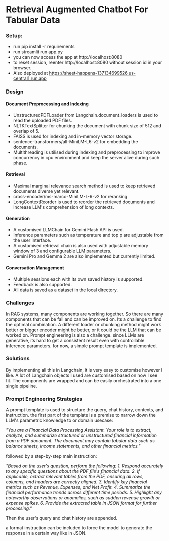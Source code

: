 # Retrieval Augmented Chatbot For Tabular Data

### Setup:
- run pip install -r requirements
- run streamlit run app.py 
- you can now access the app at http://localhost:8080 
- to reset session, reenter http://localhost:8080 without session id in your browser.
- Also deployed at https://sheet-happens-137134699526.us-central1.run.app

### Design
#### Document Preprocessing and Indexing
 - UnstructuredPDFLoader from Langchain.document_loaders is used to read the uploaded PDF files.
 - NLTKTextSplitter for chunking the document with chunk size of 512 and overlap of 5.
 - FAISS is used for indexing and in-memory vector storage.
 - sentence-transformers/all-MiniLM-L6-v2 for embedding the documents.
 - Multithreading is utilised during indexing and preprocessing to improve concurrency in cpu environment and keep the server alive during such phase.
#### Retrieval
 - Maximal marginal relevance search method is used to keep retrieved documents diverse yet relevant.
 - cross-encoder/ms-marco-MiniLM-L-6-v2 for reranking
 - LongContextReorder is used to reorder the retrieved documents and increase LLM's comprehension of long contexts.
#### Generation
 - A customised LLMChain for Gemini Flash API is used.
 - Inference parameters such as temperature and top p are adjustable from the user interface.
 - A customised retrieval chain is also used with adjustable memory window of 3 and configurable LLM parameters.
 - Gemini Pro and Gemma 2 are also implemented but currently limited.
#### Conversation Management
 - Multiple sessions each with its own saved history is supported.
 - Feedback is also supported.
 - All data is saved as a dataset in the local directory.

### Challenges
In RAG systems, many components are working together. So there are many components that can be fail and can be improved on.  Its a challenge to find the optimal combination. A different loader or chunking method might work better or bigger encoder might be better, or it could be the LLM that can be worked on.
Prompt engineering is also a challenge. since LLMs are generative, its hard to get a consistent result even with controllable inference parameters. for now, a simple prompt template is implemented. 

### Solutions
By implementing all this in Langchain, it is very easy to customise however I like. A lot of Langchain objects I used are customised based on how I see fit. The components are wrapped and can be easily orchestrated into a one single pipeline.

### Prompt Engineering Strategies
A prompt template is used to structure the query, chat history, contexts, and instruction.
the first part of the template is a premise to narrow down the LLM's parametric knowledge to or domain usecase:

*"You are a Financial Data Processing Assistant. Your role is to extract, analyze, and summarize structured or 
unstructured financial information from a PDF document. The document may contain tabular data such as balance sheets, 
income statements, and other financial metrics."*

followed by a step-by-step main instruction:

*"Based on the user's question, perform the following:*
*1. Respond accurately to any specific questions about the PDF file's financial data.*
*2. If applicable, extract relevant tables from the PDF, ensuring all rows, columns, and headers are correctly aligned.*
*3. Identify key financial metrics such as Revenue, Expenses, and Net Profit.*
*4. Summarize the financial performance trends across different time periods.*
*5. Highlight any noteworthy observations or anomalies, such as sudden revenue growth or expense spikes.*
*6. Provide the extracted table in JSON format for further processing."*

Then the user's query and chat history are appended.

a format instruction can be included to force the model to generate the response in a certain way like in JSON.

